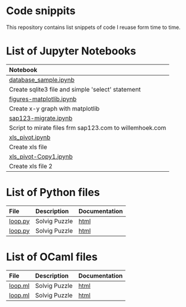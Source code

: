 # Code snippits

This repository contains list snippets of code I reuase form time to time.

# List of Jupyter Notebooks

|Notebook|
|:---------|
|[database_sample.ipynb](https://github.com/whoek/snippits/blob/master/ipynb/database_sample.ipynb)<br>
Create sqlite3 file and simple 'select' statement|
|[figures-matplotlib.ipynb](https://github.com/whoek/snippits/blob/master/ipynb/figures-matplotlib.ipynb)<br>
Create x-y graph with matplotlib|
|[sap123-migrate.ipynb](https://github.com/whoek/snippits/blob/master/ipynb/sap123-migrate.ipynb)<br>
Script to mirate files frm sap123.com to willemhoek.com|
|[xls_pivot.ipynb](https://github.com/whoek/snippits/blob/master/ipynb/xls_pivot.ipynb)<br>
Create xls file|
|[xls_pivot-Copy1.ipynb](https://github.com/whoek/snippits/blob/master/ipynb/xls_pivot-Copy1.ipynb)<br>
Create xls file 2|

# List of Python files

| **File** | **Description** | **Documentation**|
|:--------|:-------------------|----|
|[loop.py](https://github.com/norvig/pytudes/blob/master/py/SET.py)|Solvig Puzzle  |[html](http://norvig.com/SET.html)|
|[loop.py](https://github.com/norvig/pytudes/blob/master/py/SET.py)|Solvig Puzzle  |[html](http://norvig.com/SET.html)|

# List of OCaml files

| **File** | **Description** | **Documentation**|
|:--------|:-------------------|----|
|[loop.ml](https://github.com/norvig/pytudes/blob/master/py/SET.py)|Solvig Puzzle  |[html](http://norvig.com/SET.html)|
|[loop.ml](https://github.com/norvig/pytudes/blob/master/py/SET.py)|Solvig Puzzle  |[html](http://norvig.com/SET.html)|

